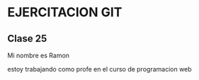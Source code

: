 # EJERCITACION GIT
## Clase 25

Mi nombre es Ramon

estoy trabajando como profe en el curso de programacion web
